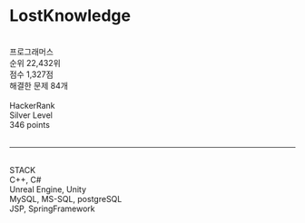 # LostKnowledge
<br>
프로그래머스 <br>
순위 22,432위 <br>
점수 1,327점 <br>
해결한 문제 84개 <br>
<br>
HackerRank <br>
Silver Level <br>
346 points <br>
<br>
<hr>
<br>
STACK <br>
C++, C# <br>
Unreal Engine, Unity <br>
MySQL, MS-SQL, postgreSQL <br>
JSP, SpringFramework
